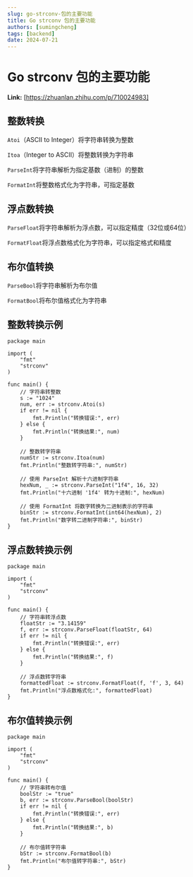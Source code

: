 ```yaml
---
slug: go-strconv-包的主要功能
title: Go strconv 包的主要功能
authors: [sumingcheng]
tags: [backend]
date: 2024-07-21
---
```


# Go strconv 包的主要功能



 **Link:** [https://zhuanlan.zhihu.com/p/710024983]

## 整数转换  

`Atoi`（ASCII to Integer）将字符串转换为整数

`Itoa`（Integer to ASCII）将整数转换为字符串

`ParseInt`将字符串解析为指定基数（进制）的整数

`FormatInt`将整数格式化为字符串，可指定基数

## 浮点数转换  

`ParseFloat`将字符串解析为浮点数，可以指定精度（32位或64位）

`FormatFloat`将浮点数格式化为字符串，可以指定格式和精度

## 布尔值转换  

`ParseBool`将字符串解析为布尔值

`FormatBool`将布尔值格式化为字符串

## 整数转换示例  
```
package main
​
import (
    "fmt"
    "strconv"
)
​
func main() {
    // 字符串转整数
    s := "1024"
    num, err := strconv.Atoi(s)
    if err != nil {
        fmt.Println("转换错误:", err)
    } else {
        fmt.Println("转换结果:", num)
    }
​
    // 整数转字符串
    numStr := strconv.Itoa(num)
    fmt.Println("整数转字符串:", numStr)
​
    // 使用 ParseInt 解析十六进制字符串
    hexNum, _ := strconv.ParseInt("1f4", 16, 32)
    fmt.Println("十六进制 '1f4' 转为十进制:", hexNum)
​
    // 使用 FormatInt 将数字转换为二进制表示的字符串
    binStr := strconv.FormatInt(int64(hexNum), 2)
    fmt.Println("数字转二进制字符串:", binStr)
}

```
## 浮点数转换示例  
```
package main
​
import (
    "fmt"
    "strconv"
)
​
func main() {
    // 字符串转浮点数
    floatStr := "3.14159"
    f, err := strconv.ParseFloat(floatStr, 64)
    if err != nil {
        fmt.Println("转换错误:", err)
    } else {
        fmt.Println("转换结果:", f)
    }
​
    // 浮点数转字符串
    formattedFloat := strconv.FormatFloat(f, 'f', 3, 64)
    fmt.Println("浮点数格式化:", formattedFloat)
}

```
## 布尔值转换示例  
```
package main
​
import (
    "fmt"
    "strconv"
)
​
func main() {
    // 字符串转布尔值
    boolStr := "true"
    b, err := strconv.ParseBool(boolStr)
    if err != nil {
        fmt.Println("转换错误:", err)
    } else {
        fmt.Println("转换结果:", b)
    }
​
    // 布尔值转字符串
    bStr := strconv.FormatBool(b)
    fmt.Println("布尔值转字符串:", bStr)
}

```
